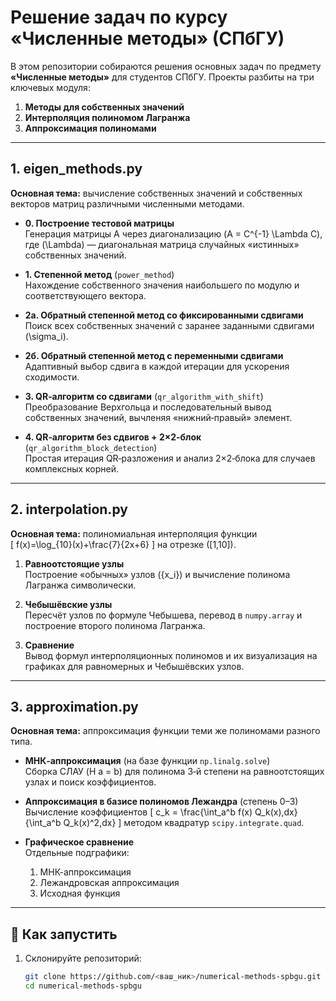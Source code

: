 # Решение задач по курсу «Численные методы» (СПбГУ)

В этом репозитории собираются решения основных задач по предмету **«Численные методы»** для студентов СПбГУ. Проекты разбиты на три ключевых модуля:

1. **Методы для собственных значений**  
2. **Интерполяция полиномом Лагранжа**  
3. **Аппроксимация полиномами**  


---

## 1. eigen_methods.py  
**Основная тема:** вычисление собственных значений и собственных векторов матриц различными численными методами.

- **0. Построение тестовой матрицы**  
  Генерация матрицы A через диагонализацию \(A = C^{-1} \Lambda C\), где \(\Lambda\) — диагональная матрица случайных «истинных» собственных значений.

- **1. Степенной метод** (`power_method`)  
  Нахождение собственного значения наибольшего по модулю и соответствующего вектора.

- **2а. Обратный степенной метод со фиксированными сдвигами**  
  Поиск всех собственных значений с заранее заданными сдвигами \(\sigma_i\).

- **2б. Обратный степенной метод с переменными сдвигами**  
  Адаптивный выбор сдвига в каждой итерации для ускорения сходимости.

- **3. QR‑алгоритм со сдвигами** (`qr_algorithm_with_shift`)  
  Преобразование Верхгольца и последовательный вывод собственных значений, вычленяя «нижний‑правый» элемент.

- **4. QR‑алгоритм без сдвигов + 2×2‑блок** (`qr_algorithm_block_detection`)  
  Простая итерация QR‑разложения и анализ 2×2‑блока для случаев комплексных корней.

---

## 2. interpolation.py  
**Основная тема:** полиномиальная интерполяция функции  
\[
  f(x)=\log_{10}(x)+\frac{7}{2x+6}
\]
на отрезке \([1,10]\).

1. **Равноотстоящие узлы**  
   Построение «обычных» узлов \(\{x_i\}\) и вычисление полинома Лагранжа символически.

2. **Чебышёвские узлы**  
   Пересчёт узлов по формуле Чебышева, перевод в `numpy.array` и построение второго полинома Лагранжа.

3. **Сравнение**  
   Вывод формул интерполяционных полиномов и их визуализация на графиках для равномерных и Чебышёвских узлов.

---

## 3. approximation.py  
**Основная тема:** аппроксимация функции теми же полиномами разного типа.

- **МНК‑аппроксимация** (на базе функции `np.linalg.solve`)  
  Сборка СЛАУ \(H a = b\) для полинома 3‑й степени на равноотстоящих узлах и поиск коэффициентов.

- **Аппроксимация в базисе полиномов Лежандра** (степень 0–3)  
  Вычисление коэффициентов
  \[
    c_k = \frac{\int_a^b f(x) Q_k(x)\,dx}{\int_a^b Q_k(x)^2\,dx}
  \]
  методом квадратур `scipy.integrate.quad`.

- **Графическое сравнение**  
  Отдельные подграфики:  
  1) МНК-аппроксимация  
  2) Лежандровская аппроксимация  
  3) Исходная функция

---

## 🚀 Как запустить

1. Склонируйте репозиторий:
   ```bash
   git clone https://github.com/<ваш_ник>/numerical-methods-spbgu.git
   cd numerical-methods-spbgu
